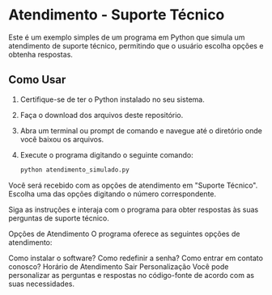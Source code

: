 # Atendimento - Suporte Técnico

Este é um exemplo simples de um programa em Python que simula um atendimento de suporte técnico, permitindo que o usuário escolha opções e obtenha respostas.

## Como Usar

1. Certifique-se de ter o Python instalado no seu sistema.

2. Faça o download dos arquivos deste repositório.

3. Abra um terminal ou prompt de comando e navegue até o diretório onde você baixou os arquivos.

4. Execute o programa digitando o seguinte comando:

   ```bash
   python atendimento_simulado.py
Você será recebido com as opções de atendimento em "Suporte Técnico". Escolha uma das opções digitando o número correspondente.

Siga as instruções e interaja com o programa para obter respostas às suas perguntas de suporte técnico.

Opções de Atendimento
O programa oferece as seguintes opções de atendimento:

Como instalar o software?
Como redefinir a senha?
Como entrar em contato conosco?
Horário de Atendimento
Sair
Personalização
Você pode personalizar as perguntas e respostas no código-fonte de acordo com as suas necessidades.
